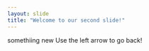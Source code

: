 ```yaml
---
layout: slide
title: "Welcome to our second slide!"
---
```

somethiing new
Use the left arrow to go back!
